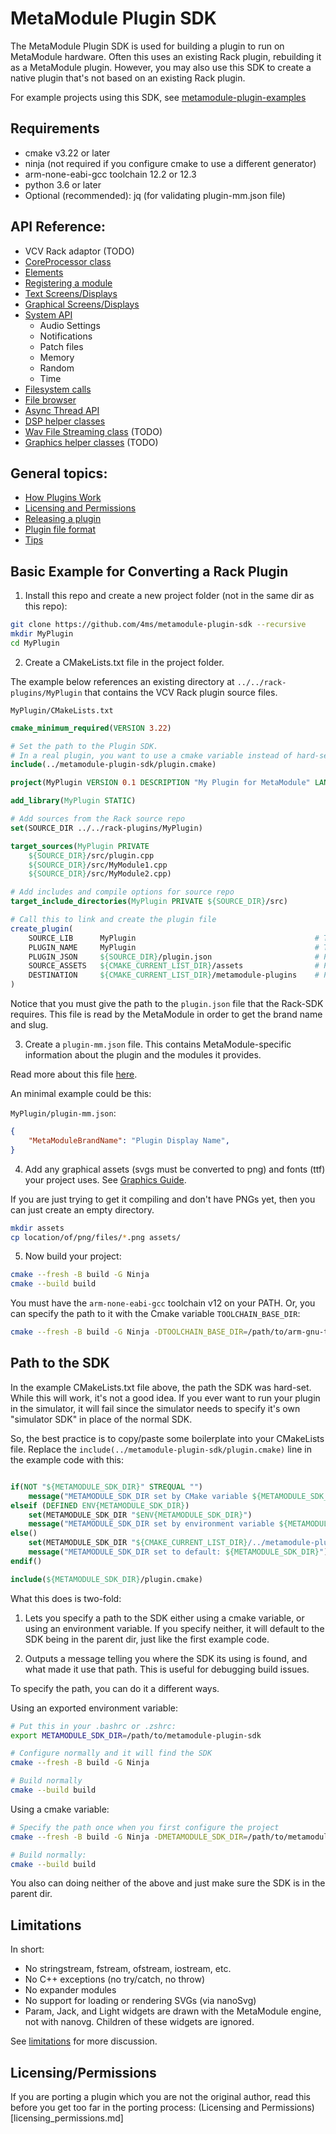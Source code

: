 # MetaModule Plugin SDK

The MetaModule Plugin SDK is used for building a plugin to run on MetaModule hardware.
Often this uses an existing Rack plugin, rebuilding it as a MetaModule plugin. However, you 
may also use this SDK to create a native plugin that's not based on an existing Rack plugin.

For example projects using this SDK, see [metamodule-plugin-examples](https://github.com/4ms/metamodule-plugin-examples)

## Requirements

  - cmake v3.22 or later
  - ninja (not required if you configure cmake to use a different generator) 
  - arm-none-eabi-gcc toolchain 12.2 or 12.3
  - python 3.6 or later
  - Optional (recommended): jq (for validating plugin-mm.json file)

## API Reference:
 - VCV Rack adaptor (TODO)
 - [CoreProcessor class](docs/coreprocessor.md)
 - [Elements](docs/elements.md)
 - [Registering a module](docs/module-registry.md)
 - [Text Screens/Displays](docs/text-displays.md)
 - [Graphical Screens/Displays](docs/graphic-displays.md)
 - [System API](docs/system-api.md)
     - Audio Settings
     - Notifications
     - Patch files
     - Memory
     - Random
     - Time
 - [Filesystem calls](docs/filesystem-syscalls.md)
 - [File browser](docs/file-browser.md)
 - [Async Thread API](docs/async-threads.md)
 - [DSP helper classes](docs/dsp.md)
 - [Wav File Streaming class](docs/wav-file-stream.md) (TODO)
 - [Graphics helper classes](docs/graphics-helpers.md) (TODO)

 ## General topics:
 - [How Plugins Work](docs/how-plugins-work.md)
 - [Licensing and Permissions](docs/licensing_permissions.md)
 - [Releasing a plugin](docs/release.md)
 - [Plugin file format](docs/plugin-file-format.md)
 - [Tips](docs/tips.md)

## Basic Example for Converting a Rack Plugin

1. Install this repo and create a new project folder (not in the same dir as this repo):

```bash
git clone https://github.com/4ms/metamodule-plugin-sdk --recursive
mkdir MyPlugin
cd MyPlugin
```

2. Create a CMakeLists.txt file in the project folder. 

The example below references an existing directory at
`../../rack-plugins/MyPlugin` that contains the VCV Rack plugin source files.

`MyPlugin/CMakeLists.txt`
```cmake
cmake_minimum_required(VERSION 3.22)

# Set the path to the Plugin SDK.
# In a real plugin, you want to use a cmake variable instead of hard-setting the path, see below...
include(../metamodule-plugin-sdk/plugin.cmake)

project(MyPlugin VERSION 0.1 DESCRIPTION "My Plugin for MetaModule" LANGUAGES C CXX ASM)

add_library(MyPlugin STATIC)

# Add sources from the Rack source repo
set(SOURCE_DIR ../../rack-plugins/MyPlugin)

target_sources(MyPlugin PRIVATE
    ${SOURCE_DIR}/src/plugin.cpp 
    ${SOURCE_DIR}/src/MyModule1.cpp
    ${SOURCE_DIR}/src/MyModule2.cpp)

# Add includes and compile options for source repo
target_include_directories(MyPlugin PRIVATE ${SOURCE_DIR}/src)

# Call this to link and create the plugin file
create_plugin(
    SOURCE_LIB      MyPlugin                                        # The cmake target name (defined in add_target)
    PLUGIN_NAME     MyPlugin                                        # This must match the brand "slug" used in VCV Rack
    PLUGIN_JSON     ${SOURCE_DIR}/plugin.json                       # Path to the plugin.json file used by VCV Rack
    SOURCE_ASSETS   ${CMAKE_CURRENT_LIST_DIR}/assets                # Path to the assets/ dir containing the PNGs
    DESTINATION     ${CMAKE_CURRENT_LIST_DIR}/metamodule-plugins    # Path to where you want the plugin file output
)
```

Notice that you must give the path to the `plugin.json` file that the Rack-SDK requires.
This file is read by the MetaModule in order to get the brand name and slug.

3. Create a `plugin-mm.json` file.
This contains MetaModule-specific information about the plugin and the modules it provides.

Read more about this file [here](docs/plugin-mm-json.md).

An minimal example could be this:

`MyPlugin/plugin-mm.json`:
```json
{
	"MetaModuleBrandName": "Plugin Display Name",
}

```

4. Add any graphical assets (svgs must be converted to png) and fonts (ttf) your project uses. See [Graphics Guide](docs/graphics.md).

If you are just trying to get it compiling and don't have PNGs yet, then you can just
create an empty directory.

```bash
mkdir assets
cp location/of/png/files/*.png assets/
```

5. Now build your project:

```bash
cmake --fresh -B build -G Ninja
cmake --build build
```

You must have the `arm-none-eabi-gcc` toolchain v12 on your PATH. Or, you can
specify the path to it with the Cmake variable `TOOLCHAIN_BASE_DIR`:

```bash
cmake --fresh -B build -G Ninja -DTOOLCHAIN_BASE_DIR=/path/to/arm-gnu-toolchain-12.3-arm-none-eabi/bin
```

## Path to the SDK

In the example CMakeLists.txt file above, the path the SDK was hard-set. While this will work, it's not a good idea. 
If you ever want to run your plugin in the simulator, it will fail since the simulator needs to specify it's own "simulator SDK"
in place of the normal SDK.

So, the best practice is to copy/paste some boilerplate into your CMakeLists file.
Replace the `include(../metamodule-plugin-sdk/plugin.cmake)` line in the example code with this:

```cmake

if(NOT "${METAMODULE_SDK_DIR}" STREQUAL "")
	message("METAMODULE_SDK_DIR set by CMake variable ${METAMODULE_SDK_DIR}")
elseif (DEFINED ENV{METAMODULE_SDK_DIR})
    set(METAMODULE_SDK_DIR "$ENV{METAMODULE_SDK_DIR}")
	message("METAMODULE_SDK_DIR set by environment variable ${METAMODULE_SDK_DIR}")
else()
    set(METAMODULE_SDK_DIR "${CMAKE_CURRENT_LIST_DIR}/../metamodule-plugin-sdk")
	message("METAMODULE_SDK_DIR set to default: ${METAMODULE_SDK_DIR}")
endif()

include(${METAMODULE_SDK_DIR}/plugin.cmake)

```

What this does is two-fold:

1) Lets you specify a path to the SDK either using a cmake variable, or using
an environment variable. If you specify neither, it will default to the SDK
being in the parent dir, just like the first example code.

2) Outputs a message telling you where the SDK its using is found, and what
made it use that path. This is useful for debugging build issues.

To specify the path, you can do it a different ways.

Using an exported environment variable:

```bash
# Put this in your .bashrc or .zshrc:
export METAMODULE_SDK_DIR=/path/to/metamodule-plugin-sdk

# Configure normally and it will find the SDK
cmake --fresh -B build -G Ninja

# Build normally
cmake --build build
```

Using a cmake variable:

```bash
# Specify the path once when you first configure the project
cmake --fresh -B build -G Ninja -DMETAMODULE_SDK_DIR=/path/to/metamodule-plugin-sdk

# Build normally:
cmake --build build
```

You also can doing neither of the above and just make sure the SDK is in the parent dir.


## Limitations

In short:

- No stringstream, fstream, ofstream, iostream, etc.
- No C++ exceptions (no try/catch, no throw)
- No expander modules
- No support for loading or rendering SVGs (via nanoSvg)
- Param, Jack, and Light widgets are drawn with the MetaModule engine, not with nanovg. Children of these widgets are ignored.

See [limitations](docs/limitations.md) for more discussion.

## Licensing/Permissions 

If you are porting a plugin which you are not the original author, read this
before you get too far in the porting process: (Licensing and
Permissions)[licensing_permissions.md]



